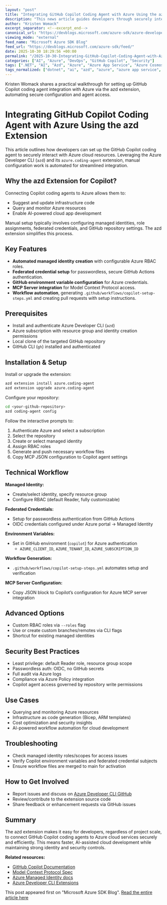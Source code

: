 ```yaml
---
layout: "post"
title: "Integrating GitHub Copilot Coding Agent with Azure Using the azd Extension"
description: "This news article guides developers through securely integrating the GitHub Copilot coding agent with Azure resources using the Azure Developer CLI (`azd`) extension. It covers automated managed identity setup, federated credentials, workflow automation, and Model Context Protocol (MCP) configuration. Real-world use cases and security best practices are provided for streamlined agent-driven cloud development."
author: "Kristen Womack"
excerpt_separator: <!--excerpt_end-->
canonical_url: "https://devblogs.microsoft.com/azure-sdk/azure-developer-cli-copilot-coding-agent-config/"
viewing_mode: "external"
feed_name: "Microsoft Azure SDK Blog"
feed_url: "https://devblogs.microsoft.com/azure-sdk/feed/"
date: 2025-10-30 18:29:56 +00:00
permalink: "/2025-10-30-Integrating-GitHub-Copilot-Coding-Agent-with-Azure-Using-the-azd-Extension.html"
categories: ["AI", "Azure", "DevOps", "GitHub Copilot", "Security"]
tags: [".NET", "AI", "Azd", "Azure", "Azure App Service", "Azure Cosmos DB", "Azure Developer CLI", "Azure Key Vault", "Azure MCP Server", "Azure SDK", "Azure Subscription", "Azure.coding Agent Extension", "CI/CD", "Codespaces", "Copilot", "DevOps", "Docker", "Federated Credentials", "GitHub Copilot", "GitHub Copilot Coding Agent", "IaC", "Java", "JavaScript", "Kubernetes", "Managed Identity", "MCP Configuration", "News", "OpenID Connect", "Python", "RBAC", "Repository Configuration", "Security", "Typescript", "VS Code", "Workflow Automation"]
tags_normalized: ["dotnet", "ai", "azd", "azure", "azure app service", "azure cosmos db", "azure developer cli", "azure key vault", "azure mcp server", "azure sdk", "azure subscription", "azuredotcoding agent extension", "cislashcd", "codespaces", "copilot", "devops", "docker", "federated credentials", "github copilot", "github copilot coding agent", "iac", "java", "javascript", "kubernetes", "managed identity", "mcp configuration", "news", "openid connect", "python", "rbac", "repository configuration", "security", "typescript", "vs code", "workflow automation"]
---
```


Kristen Womack shares a practical walkthrough for setting up GitHub Copilot coding agent integration with Azure via the azd extension, automating secure configuration and agent access.<!--excerpt_end-->

# Integrating GitHub Copilot Coding Agent with Azure Using the azd Extension

This article outlines how developers can set up the GitHub Copilot coding agent to securely interact with Azure cloud resources. Leveraging the Azure Developer CLI (`azd`) and its `azure.coding-agent` extension, manual configuration work is automated for streamlined integration.

## Why the azd Extension for Copilot?

Connecting Copilot coding agents to Azure allows them to:

- Suggest and update infrastructure code
- Query and monitor Azure resources
- Enable AI-powered cloud app development

Manual setup typically involves configuring managed identities, role assignments, federated credentials, and GitHub repository settings. The azd extension simplifies this process.

## Key Features

- **Automated managed identity creation** with configurable Azure RBAC roles.
- **Federated credential setup** for passwordless, secure GitHub Actions authentication.
- **GitHub environment variable configuration** for Azure credentials.
- **MCP Server integration** for Model Context Protocol access.
- **Workflow automation**, generating `.github/workflows/copilot-setup-steps.yml` and creating pull requests with setup instructions.

## Prerequisites

- Install and authenticate Azure Developer CLI (`azd`)
- Azure subscription with resource group and identity creation permissions
- Local clone of the targeted GitHub repository
- GitHub CLI (`gh`) installed and authenticated

## Installation & Setup

Install or upgrade the extension:

```bash
azd extension install azure.coding-agent
azd extension upgrade azure.coding-agent
```

Configure your repository:

```bash
cd <your-github-repository>
azd coding-agent config
```

Follow the interactive prompts to:

1. Authenticate Azure and select a subscription
2. Select the repository
3. Create or select managed identity
4. Assign RBAC roles
5. Generate and push necessary workflow files
6. Copy MCP JSON configuration to Copilot agent settings

## Technical Workflow

**Managed Identity:**

- Create/select identity, specify resource group
- Configure RBAC (default Reader, fully customizable)

**Federated Credentials:**

- Setup for passwordless authentication from GitHub Actions
- OIDC credentials configured under Azure portal -> Managed Identity

**Environment Variables:**

- Set in GitHub environment (`copilot`) for Azure authentication
  - `AZURE_CLIENT_ID`, `AZURE_TENANT_ID`, `AZURE_SUBSCRIPTION_ID`

**Workflow Generation:**

- `.github/workflows/copilot-setup-steps.yml` automates setup and verification

**MCP Server Configuration:**

- Copy JSON block to Copilot’s configuration for Azure MCP server integration

## Advanced Options

- Custom RBAC roles via `--roles` flag
- Use or create custom branches/remotes via CLI flags
- Shortcut for existing managed identities

## Security Best Practices

- Least privilege: default Reader role, resource group scope
- Passwordless auth: OIDC, no GitHub secrets
- Full audit via Azure logs
- Compliance via Azure Policy integration
- Copilot agent access governed by repository write permissions

## Use Cases

- Querying and monitoring Azure resources
- Infrastructure as code generation (Bicep, ARM templates)
- Cost optimization and security insights
- AI-powered workflow automation for cloud development

## Troubleshooting

- Check managed identity roles/scopes for access issues
- Verify Copilot environment variables and federated credential subjects
- Ensure workflow files are merged to main for activation

## How to Get Involved

- Report issues and discuss on [Azure Developer CLI GitHub](https://github.com/Azure/azure-dev)
- Review/contribute to the extension source code
- Share feedback or enhancement requests via GitHub issues

## Summary

The azd extension makes it easy for developers, regardless of project scale, to connect GitHub Copilot coding agents to Azure cloud services securely and efficiently. This means faster, AI-assisted cloud development while maintaining strong identity and security controls.

**Related resources:**

- [GitHub Copilot Documentation](https://docs.github.com/copilot)
- [Model Context Protocol Spec](https://spec.modelcontextprotocol.io/)
- [Azure Managed Identity docs](https://learn.microsoft.com/azure/active-directory/managed-identities-azure-resources/)
- [Azure Developer CLI Extensions](https://github.com/Azure/azure-dev)

This post appeared first on "Microsoft Azure SDK Blog". [Read the entire article here](https://devblogs.microsoft.com/azure-sdk/azure-developer-cli-copilot-coding-agent-config/)
